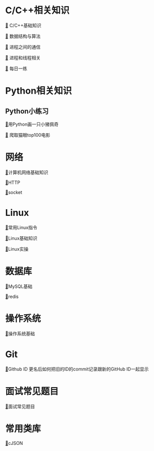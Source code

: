 # C/C++相关知识
[🔎](docs/C++/基础知识.md) C/C++基础知识

[🔎](docs/C++/数据结构与算法.md) 数据结构与算法

[🔎](docs/C++/进程之间的通信.md) 进程之间的通信

[🔎](docs/C++/进程和线程相关.md) 进程和线程相关

[🔎](docs/C++/每日一练.md) 每日一练


# Python相关知识
## Python小练习

[🔎](docs/Python/shehuiren.md)用Python画一只小猪佩奇

[🔎](docs/Python/爬取猫眼top100电影.md) 爬取猫眼top100电影



# 网络

[🔎](docs/计算机网络/计算机网络基础知识.md)计算机网络基础知识

[🔎]()HTTP

[🔎](docs/计算机网络/socket.md)socket



# Linux

[🔎](docs/Linux/常用Linux指令.md)常用Linux指令

[🔎](docs/Linux/Linux基础知识.md)Linux基础知识

[🔎](docs/Linux/Linux实操.md)Linux实操

# 数据库
[🔎](docs/数据库/MySQL数据库基础知识.md)MySQL基础

[🔎](docs/数据库/redis.md)redis

# 操作系统
[🔎](docs/操作系统/操作系统基础知识.md)操作系统基础

# Git
[🔎](docs/Git和SVN/Git的使用.md)Github ID 更名后如何把旧的ID的commit记录跟新的GitHub ID一起显示

# 面试常见题目
[🔎](docs/面试题目/面试题目.md)面试常见题目

# 常用类库
[🔎](docs/常用类库/cJSON.md)cJSON
